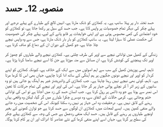 # منصوبہ 12۔ حسد

حسد تختہ دار پر پہلا سانپ ہے۔ یہ کھلاڑی کو ڈنک مارتا ہے، انہیں لالچ کے طیارے کے پہلے درجے اور پہلے چکر کی دیگر تمام خصوصیات پر واپس لاتا ہے۔ جب حسد کے سیل پر رکھا جاتا ہے، تو کھلاڑی کو خود اعتمادی کی کمی محسوس ہوتی ہے اور اپنی خواہشات پر قابو پانے کے لیے، پہلے چکر کی خصوصیت کی حکمت عملی کا سہارا لیتا ہے۔ یہ سانپ کھلاڑی کو بار بار ڈنک مارتا ہے، جس سے وہ واپس نیچے چلا جاتا ہے، جو کھیل کے دوران ان کے دماغ کو صاف کرتا ہے۔

زندگی کے کھیل میں توانائی نیچے سے اوپر کی طرف چلتی ہے۔ کھلاڑی نیچے والے طیاروں کو چھوڑ کر اوپر تک پہنچنے کی کوشش کرتا ہے، ان مسائل سے منہ موڑتا ہے جن کا اسے نیچے سامنا کرنا پڑتا ہے۔

تاہم، ایسی پوزیشن کھیل کے سب سے اہم اصولوں میں سے ایک کے خلاف ہے، کیونکہ کھلاڑی کو اپنے کردار کو اوپر اور نیچے دونوں جگہوں پر ہم آہنگی کے ساتھ ادا کرنا چاہیے، جہاں بھی اس کا کرما مرتا ہے۔ تاہم، کوئی بھی نیچے نہیں رہنا چاہتا ہے۔ جب کھلاڑی کی وائبریشنز غیر ہم آہنگ ہو جاتی ہیں تو وہ سانپوں کے زیر اثر آ کر نچلے ہوائی جہاز پر گر جاتا ہے۔ اس کی اوپر اور نیچے کی تمام حرکات کا تعین اس نمبر سے ہوتا ہے جو وہ ڈائس پر رول کرتا ہے۔ جب انسان حسد کی زد میں آجاتا ہے تو اس کی توانائی ختم ہوجاتی ہے۔ کرمی حالات کے اتفاق سے، وہ دوسرے چکرا طیارے میں گر گیا، لیکن وہ واقعی یہاں رہنے کے لائق نہیں ہے۔ درحقیقت وہ اس جہاز پر نہیں رہ سکتا کیونکہ اس کی شخصیت میں رہ جانے والے منفی کمپن ہیں۔ ایسے لمحات میں، کھلاڑی ان لوگوں سے حسد کرتا ہے جو توازن کھونے کے بغیر اونچے طیاروں پر رہنے کے قابل ہیں۔ حسد ایک منفی ردعمل ہے جس کی وجہ سے کھلاڑی پہلے چکر کی سطح پر گرتا ہے، جہاں اسے اپنے منفی کرما کے نئے عناصر کا ادراک اور ان پر کام کرنا ہوگا۔
